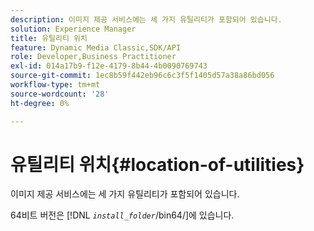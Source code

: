 ```yaml
---
description: 이미지 제공 서비스에는 세 가지 유틸리티가 포함되어 있습니다.
solution: Experience Manager
title: 유틸리티 위치
feature: Dynamic Media Classic,SDK/API
role: Developer,Business Practitioner
exl-id: 014a17b9-f12e-4179-8b44-4b0090769743
source-git-commit: 1ec8b59f442eb96c6c3f5f1405d57a38a86bd056
workflow-type: tm+mt
source-wordcount: '28'
ht-degree: 0%

---
```


# 유틸리티 위치{#location-of-utilities}

이미지 제공 서비스에는 세 가지 유틸리티가 포함되어 있습니다.

64비트 버전은 [!DNL *`install_folder`*/bin64/]에 있습니다.
